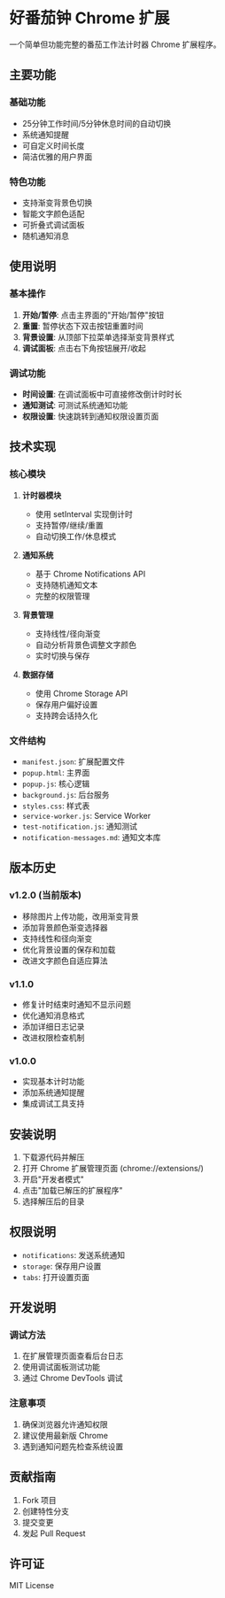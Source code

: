 # 好番茄钟 Chrome 扩展

一个简单但功能完整的番茄工作法计时器 Chrome 扩展程序。

## 主要功能

### 基础功能
- 25分钟工作时间/5分钟休息时间的自动切换
- 系统通知提醒
- 可自定义时间长度
- 简洁优雅的用户界面

### 特色功能
- 支持渐变背景色切换
- 智能文字颜色适配
- 可折叠式调试面板
- 随机通知消息

## 使用说明

### 基本操作
1. **开始/暂停**: 点击主界面的"开始/暂停"按钮
2. **重置**: 暂停状态下双击按钮重置时间
3. **背景设置**: 从顶部下拉菜单选择渐变背景样式
4. **调试面板**: 点击右下角按钮展开/收起

### 调试功能
- **时间设置**: 在调试面板中可直接修改倒计时时长
- **通知测试**: 可测试系统通知功能
- **权限设置**: 快速跳转到通知权限设置页面

## 技术实现

### 核心模块
1. **计时器模块**
   - 使用 setInterval 实现倒计时
   - 支持暂停/继续/重置
   - 自动切换工作/休息模式

2. **通知系统**
   - 基于 Chrome Notifications API
   - 支持随机通知文本
   - 完整的权限管理

3. **背景管理**
   - 支持线性/径向渐变
   - 自动分析背景色调整文字颜色
   - 实时切换与保存

4. **数据存储**
   - 使用 Chrome Storage API
   - 保存用户偏好设置
   - 支持跨会话持久化

### 文件结构
- `manifest.json`: 扩展配置文件
- `popup.html`: 主界面
- `popup.js`: 核心逻辑
- `background.js`: 后台服务
- `styles.css`: 样式表
- `service-worker.js`: Service Worker
- `test-notification.js`: 通知测试
- `notification-messages.md`: 通知文本库

## 版本历史

### v1.2.0 (当前版本)
- 移除图片上传功能，改用渐变背景
- 添加背景颜色渐变选择器
- 支持线性和径向渐变
- 优化背景设置的保存和加载
- 改进文字颜色自适应算法

### v1.1.0
- 修复计时结束时通知不显示问题
- 优化通知消息格式
- 添加详细日志记录
- 改进权限检查机制

### v1.0.0
- 实现基本计时功能
- 添加系统通知提醒
- 集成调试工具支持

## 安装说明

1. 下载源代码并解压
2. 打开 Chrome 扩展管理页面 (chrome://extensions/)
3. 开启"开发者模式"
4. 点击"加载已解压的扩展程序"
5. 选择解压后的目录

## 权限说明

- `notifications`: 发送系统通知
- `storage`: 保存用户设置
- `tabs`: 打开设置页面

## 开发说明

### 调试方法
1. 在扩展管理页面查看后台日志
2. 使用调试面板测试功能
3. 通过 Chrome DevTools 调试

### 注意事项
1. 确保浏览器允许通知权限
2. 建议使用最新版 Chrome
3. 遇到通知问题先检查系统设置

## 贡献指南

1. Fork 项目
2. 创建特性分支
3. 提交变更
4. 发起 Pull Request

## 许可证

MIT License